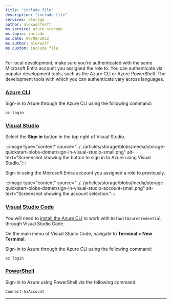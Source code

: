 ```yaml
---
title: "include file"
description: "include file"
services: storage
author: alexwolfmsft
ms.service: azure-storage
ms.topic: include
ms.date: 09/09/2022
ms.author: alexwolf
ms.custom: include file
---
```


For local development, make sure you're authenticated with the same Microsoft Entra account you assigned the role to. You can authenticate via popular development tools, such as the Azure CLI or Azure PowerShell. The development tools with which you can authenticate vary across languages.

### [Azure CLI](#tab/sign-in-azure-cli)

Sign-in to Azure through the Azure CLI using the following command:

```azurecli
az login
```

### [Visual Studio](#tab/sign-in-visual-studio)

Select the **Sign in** button in the top right of Visual Studio.

:::image type="content" source="../../articles/storage/blobs/media/storage-quickstart-blobs-dotnet/sign-in-visual-studio-small.png" alt-text="Screenshot showing the button to sign in to Azure using Visual Studio.":::

Sign-in using the Microsoft Entra account you assigned a role to previously.

:::image type="content" source="../../articles/storage/blobs/media/storage-quickstart-blobs-dotnet/sign-in-visual-studio-account-small.png" alt-text="Screenshot showing the account selection.":::

### [Visual Studio Code](#tab/sign-in-visual-studio-code)

You will need to [install the Azure CLI](/cli/azure/install-azure-cli) to work with `DefaultAzureCredential` through Visual Studio Code.

On the main menu of Visual Studio Code, navigate to **Terminal > New Terminal**.

Sign-in to Azure through the Azure CLI using the following command:

```azurecli
az login
```

### [PowerShell](#tab/sign-in-powershell)

Sign-in to Azure using PowerShell via the following command:

```azurepowershell
Connect-AzAccount
```

--- 
